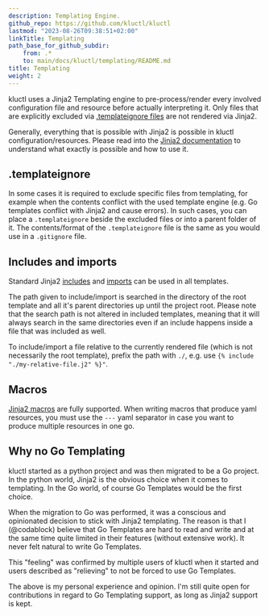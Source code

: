 ```yaml
---
description: Templating Engine.
github_repo: https://github.com/kluctl/kluctl
lastmod: "2023-08-26T09:38:51+02:00"
linkTitle: Templating
path_base_for_github_subdir:
    from: .*
    to: main/docs/kluctl/templating/README.md
title: Templating
weight: 2
---
```


<!-- WARNING WARNING WARNING -->
<!-- DO NOT EDIT THIS FILE, IT IS AUTO SYNCED FROM github.com/kluctl/kluctl -->
<!-- WARNING WARNING WARNING -->


kluctl uses a Jinja2 Templating engine to pre-process/render every involved configuration file and resource before
actually interpreting it. Only files that are explicitly excluded via [.templateignore files](#templateignore)
are not rendered via Jinja2.

Generally, everything that is possible with Jinja2 is possible in kluctl configuration/resources. Please
read into the [Jinja2 documentation](https://jinja.palletsprojects.com/en/3.0.x/templates/) to understand what exactly
is possible and how to use it.

## .templateignore
In some cases it is required to exclude specific files from templating, for example when the contents conflict with
the used template engine (e.g. Go templates conflict with Jinja2 and cause errors). In such cases, you can place
a `.templateignore` beside the excluded files or into a parent folder of it. The contents/format of the `.templateignore`
file is the same as you would use in a `.gitignore` file.

## Includes and imports
Standard Jinja2 [includes](https://jinja.palletsprojects.com/en/2.11.x/templates/#include) and
[imports](https://jinja.palletsprojects.com/en/2.11.x/templates/#import) can be used in all templates.

The path given to include/import is searched in the directory of the root template and all it's parent directories up
until the project root. Please note that the search path is not altered in included templates, meaning that it will
always search in the same directories even if an include happens inside a file that was included as well.

To include/import a file relative to the currently rendered file (which is not necessarily the root template), prefix
the path with `./`, e.g. use `{% include "./my-relative-file.j2" %}"`.

## Macros

[Jinja2 macros](https://jinja.palletsprojects.com/en/2.11.x/templates/#macros) are fully supported. When writing
macros that produce yaml resources, you must use the `---` yaml separator in case you want to produce multiple resources
in one go.

## Why no Go Templating

kluctl started as a python project and was then migrated to be a Go project. In the python world, Jinja2 is the obvious
choice when it comes to templating. In the Go world, of course Go Templates would be the first choice.

When the migration to Go was performed, it was a conscious and opinionated decision to stick with Jinja2 templating.
The reason is that I (@codablock) believe that Go Templates are hard to read and write and at the same time quite limited
in their features (without extensive work). It never felt natural to write Go Templates.

This "feeling" was confirmed by multiple users of kluctl when it started and users described as "relieving" to not
be forced to use Go Templates.

The above is my personal experience and opinion. I'm still quite open for contributions in regard to Go Templating
support, as long as Jinja2 support is kept.
